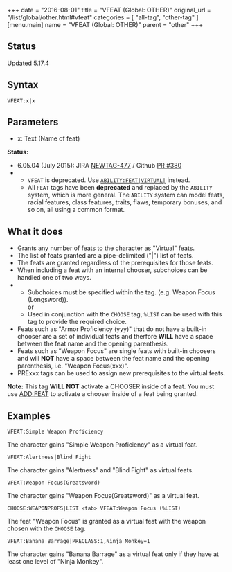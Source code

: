 +++
date = "2016-08-01"
title = "VFEAT (Global: OTHER)"
original_url = "/list/global/other.html#vfeat"
categories = [ "all-tag", "other-tag" ]
[menu.main]
    name = "VFEAT (Global: OTHER)"
    parent = "other"
+++

## Status

Updated 5.17.4

## Syntax

`VFEAT:x|x`

## Parameters

-   x: Text (Name of feat)



<span id="vfeat"></span>

**Status:**

-   6.05.04 (July 2015): JIRA
    [NEWTAG-477](http://jira.pcgen.org/browse/NEWTAG-477) / Github [PR
    \#380](https://github.com/PCGen/pcgen/pull/380)
-   -   `VFEAT` is deprecated. Use
        [`ABILITY:FEAT|VIRTUAL|`](/list/global/other/ability.html) instead.
    -   All `FEAT` tags have been **deprecated** and replaced by the
        `ABILITY` system, which is more general. The `ABILITY` system
        can model feats, racial features, class features, traits, flaws,
        temporary bonuses, and so on, all using a common format.

What it does
------------

-   Grants any number of feats to the character as "Virtual" feats.
-   The list of feats granted are a pipe-delimited ("|") list of feats.
-   The feats are granted regardless of the prerequisites for
    those feats.
-   When including a feat with an internal chooser, subchoices can be
    handled one of two ways.
-   -   Subchoices must be specified within the tag. (e.g. Weapon Focus
        (Longsword)).\
         or
    -   Used in conjunction with the `CHOOSE` tag, `%LIST` can be used
        with this tag to provide the required choice.
-   Feats such as "Armor Proficiency (yyy)" that do not have a built-in
    chooser are a set of individual feats and therfore **WILL** have a
    space between the feat name and the opening parenthesis.
-   Feats such as "Weapon Focus" are single feats with built-in choosers
    and will **NOT** have a space between the feat name and the opening
    parenthesis, i.e. "Weapon Focus(xxx)".
-   PRExxx tags can be used to assign new prerequisites to the
    virtual feats.

**Note:** This tag **WILL NOT** activate a CHOOSER inside of a feat. You
must use [ADD:FEAT](/list/global/add/feat.html) to activate a chooser
inside of a feat being granted.

Examples
--------

`VFEAT:Simple Weapon Proficiency`

The character gains "Simple Weapon Proficiency" as a virtual feat.

`VFEAT:Alertness|Blind Fight`

The character gains "Alertness" and "Blind Fight" as virtual feats.

`VFEAT:Weapon Focus(Greatsword)`

The character gains "Weapon Focus(Greatsword)" as a virtual feat.

`CHOOSE:WEAPONPROFS|LIST <tab> VFEAT:Weapon Focus (%LIST)`

The feat "Weapon Focus" is granted as a virtual feat with the weapon
chosen with the `CHOOSE` tag.

`VFEAT:Banana Barrage|PRECLASS:1,Ninja Monkey=1`

The character gains "Banana Barrage" as a virtual feat only if they have
at least one level of "Ninja Monkey".

